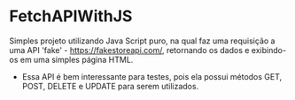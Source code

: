 # FetchAPIWithJS
Simples projeto utilizando Java Script puro, na qual faz uma requisição a uma API 'fake'  - https://fakestoreapi.com/,
retornando os dados e exibindo-os em uma simples página HTML.

* Essa API é bem interessante para testes, pois ela possui métodos GET, POST, DELETE e UPDATE para serem utilizados.
